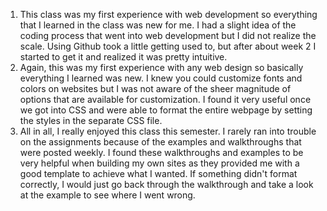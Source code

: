 1. This class was my first experience with web development so everything that I learned in the class was new for me. I had a slight idea of the coding process that went into web development but I did not realize the scale.  Using Github took a little getting used to, but after about week 2 I started to get it and realized it was pretty intuitive.
2. Again, this was my first experience with any web design so basically everything I learned was new. I knew you could customize fonts and colors on websites but I was not aware of the sheer magnitude of options that are available for customization. I found it very useful once we got into CSS and were able to format the entire webpage by setting the styles in the separate CSS file.
3. All in all, I really enjoyed this class this semester. I rarely ran into trouble on the assignments because of the examples and walkthroughs that were posted weekly. I found these walkthroughs and examples to be very helpful when building my own sites as they provided me with a good template to achieve what I wanted. If something didn't format correctly, I would just go back through the walkthrough and take a look at the example to see where I went wrong.

